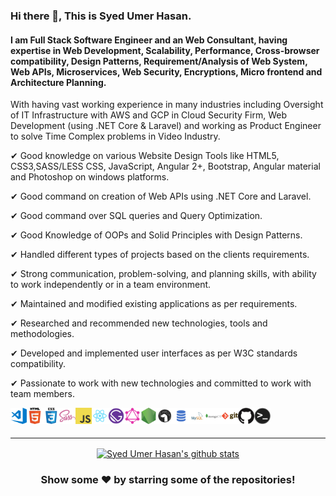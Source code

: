### Hi there 👋, This is Syed Umer Hasan.
#### I am Full Stack Software Engineer and an Web Consultant, having expertise in Web Development, Scalability, Performance, Cross-browser compatibility, Design Patterns, Requirement/Analysis of Web System, Web APIs, Microservices, Web Security, Encryptions, Micro frontend and Architecture Planning.

With having vast working experience in many industries including Oversight of IT Infrastructure with AWS and GCP in Cloud Security Firm, Web Development (using .NET Core & Laravel) and working as Product Engineer to solve Time Complex problems in Video Industry.

  ✔ Good knowledge on various Website Design Tools like HTML5, CSS3,SASS/LESS CSS, JavaScript, Angular 2+, Bootstrap, Angular material and Photoshop on windows platforms.
  
  ✔ Good command on creation of Web APIs using .NET Core and Laravel.
  
  ✔ Good command over SQL queries and Query Optimization.
  
  ✔ Good Knowledge of OOPs and Solid Principles with Design Patterns.
  
  ✔ Handled different types of projects based on the clients requirements.
  
  ✔ Strong communication, problem-solving, and planning skills, with ability to work independently or in a team environment.
  
  ✔ Maintained and modified existing applications as per requirements.
  
  ✔ Researched and recommended new technologies, tools and methodologies.
  
  ✔ Developed and implemented user interfaces as per W3C standards compatibility.
  
  ✔ Passionate to work with new technologies and committed to work with team members. 

<img align="left" alt="Visual Studio Code" width="26px" src="https://raw.githubusercontent.com/github/explore/80688e429a7d4ef2fca1e82350fe8e3517d3494d/topics/visual-studio-code/visual-studio-code.png" />
<img align="left" alt="HTML5" width="26px" src="https://raw.githubusercontent.com/github/explore/80688e429a7d4ef2fca1e82350fe8e3517d3494d/topics/html/html.png" />
<img align="left" alt="CSS3" width="26px" src="https://raw.githubusercontent.com/github/explore/80688e429a7d4ef2fca1e82350fe8e3517d3494d/topics/css/css.png" />
<img align="left" alt="Sass" width="26px" src="https://raw.githubusercontent.com/github/explore/80688e429a7d4ef2fca1e82350fe8e3517d3494d/topics/sass/sass.png" />
<img align="left" alt="JavaScript" width="26px" src="https://raw.githubusercontent.com/github/explore/80688e429a7d4ef2fca1e82350fe8e3517d3494d/topics/javascript/javascript.png" />
<img align="left" alt="React" width="26px" src="https://raw.githubusercontent.com/github/explore/80688e429a7d4ef2fca1e82350fe8e3517d3494d/topics/react/react.png" />
<img align="left" alt="Gatsby" width="26px" src="https://raw.githubusercontent.com/github/explore/e94815998e4e0713912fed477a1f346ec04c3da2/topics/gatsby/gatsby.png" />
<img align="left" alt="GraphQL" width="26px" src="https://raw.githubusercontent.com/github/explore/80688e429a7d4ef2fca1e82350fe8e3517d3494d/topics/graphql/graphql.png" />
<img align="left" alt="Node.js" width="26px" src="https://raw.githubusercontent.com/github/explore/80688e429a7d4ef2fca1e82350fe8e3517d3494d/topics/nodejs/nodejs.png" />
<img align="left" alt="Deno" width="26px" src="https://raw.githubusercontent.com/github/explore/361e2821e2dea67711cde99c9c40ed357061cf27/topics/deno/deno.png" />
<img align="left" alt="SQL" width="26px" src="https://raw.githubusercontent.com/github/explore/80688e429a7d4ef2fca1e82350fe8e3517d3494d/topics/sql/sql.png" />
<img align="left" alt="MySQL" width="26px" src="https://raw.githubusercontent.com/github/explore/80688e429a7d4ef2fca1e82350fe8e3517d3494d/topics/mysql/mysql.png" />
<img align="left" alt="MongoDB" width="26px" src="https://raw.githubusercontent.com/github/explore/80688e429a7d4ef2fca1e82350fe8e3517d3494d/topics/mongodb/mongodb.png" />
<img align="left" alt="Git" width="26px" src="https://raw.githubusercontent.com/github/explore/80688e429a7d4ef2fca1e82350fe8e3517d3494d/topics/git/git.png" />
<img align="left" alt="GitHub" width="26px" src="https://raw.githubusercontent.com/github/explore/78df643247d429f6cc873026c0622819ad797942/topics/github/github.png" />
<img align="left" alt="HTML5" width="26px" src="https://raw.githubusercontent.com/github/explore/80688e429a7d4ef2fca1e82350fe8e3517d3494d/topics/terminal/terminal.png" />

<br />
<br />

---

<div align="center">

<a href="https://github.com/syedumerhasan">
 <img align="center" src="https://github-readme-stats.vercel.app/api?username=syedumerhasan&show_icons=true&theme=dark" alt="Syed Umer Hasan's github stats"/>
</a>

</div>

<div align="center">

### Show some ❤️ by starring some of the repositories!

</div>

